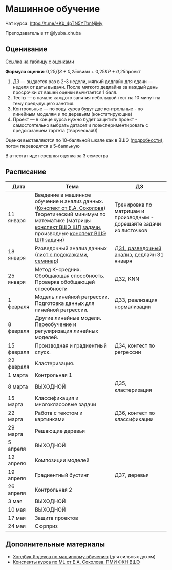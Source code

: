 # Машинное обучение

Чат курса: https://t.me/+Kb_4pTN5YTtmNjMy

Преподаватель в тг @lyuba_chuba

## Оценивание
[Ссылка на таблицу с оценками](https://docs.google.com/spreadsheets/d/1hQoJ9ReIdqRuwLB-XSkDWn-HM4nN6PTJiK7G2rjCZaE/edit?usp=sharing)

**Формула оценки**: 0,25*ДЗ + 0,25*квизы + 0,25*КР + 0,25*проект

1. ДЗ — выдается раз в 2-3 недели, мягкий дедлайн для сдачи — неделя от даты выдачи. После мягкого дедлайна за каждый день просрочки от вашей оценки вычитается 1 балл.
2. Тесты — в начале каждого занятия небольшой тест на 10 минут на тему предыдущего занятия. 
3. Контрольные — по ходу курса будут две контрольные - по линейным моделям и по деревьям (констатирующие)
4. Проект — в конце курса нужно будет защитить проект - самостоятельно выбрать датасет и поэкспериментировать с предсказанием таргета (творческая0)

Оценки выставляются по 10-балльной шкале как в ВШЭ ([подробности](https://www.hse.ru/studyspravka/Scale?ysclid=m1ngfy59pb473469014)), потом переводятся в 5-балльную

В аттестат идет средняя оценка за 3 семестра

## Расписание

| **Дата**   | **Тема**                                                                          | **ДЗ** |
|------------|-----------------------------------------------------------------------------------|--------|
| 11 января  | Введение в машинное обучение и анализ данных. ([Конспект от Е.А. Соколова](ml_intro/lecture01-intro_sokolov.pdf)) Теоретический минимум по математике (матрицы [конспект ВШЭ ШЛ](ml_intro/matrix_lecture.pdf) [задачи](ml_intro/matrix_tasks.pdf), производные [конспект ВШЭ ШЛ](ml_intro/derivative_lecture.pdf) [задачи](ml_intro/derivative_tasks.pdf)) |   Тренировка по матрицам и производным - дорешайте задачи из листочков  |
| 18 января  | Разведочный анализ данных ([лист с подсказками](EDA/EDA_Cheat_Sheet.pdf), [семинар](EDA/EDA.ipynb))                                                        |    [ДЗ1, разведочный анализ](EDA/hw1.ipynb), дедлайн 31 января   |
| 25 января  | Метод K-средних. Обобщающая способность. Проверка обобщающей способности          |    ДЗ2, KNN    |
| 1 февраля  | Модель линейной регрессии. Подготовка данных для линейной регрессии.              |    ДЗ3, реализация нормализации    |
| 8 февраля  | Другие линейные модели. Переобучение и регуляризация линейных моделей.            |        |
| 15 февраля | Производная и градиентный спуск.                                                  |    ДЗ4, контест по регрессии    |
| 22 февраля | Кластеризация.                                                                    |        |
| 1 марта    | Контрольная 1                                                                     |        |
| 8 марта    | ВЫХОДНОЙ                                                                          |    ДЗ5, кластеризация    |
| 15 марта   | Классификация и многоклассовые задачи                                             |        |
| 22 марта   | Работа с текстом и картинками                                                     |    ДЗ6, контест по классификации    |
| 29 марта   | Решающие деревья                                                                  |        |
| 5 апреля   | ВЫХОДНОЙ                                                                          |        |
| 12 апреля  | Композиции моделей                                                                |        |
| 19 апреля  | Градиентный бустинг                                                               |    ДЗ7, деревья    |
| 26 апреля  | Контрольная 2                                                                     |        |
| 3 мая      | ВЫХОДНОЙ                                                                          |        |
| 10 мая     | ВЫХОДНОЙ                                                                          |        |
| 17 мая     | Защита  проектов                                                                  |        |
| 24 мая     | Сюрприз                                                                           |        |


## Дополнительные материалы
- [Хэндбук Яндекса по машинному обучению](https://education.yandex.ru/handbook/ml) (для сильных духом)
- [Конспекты курса по ML от Е.А. Соколова, ПМИ ФКН ВШЭ](https://github.com/esokolov/ml-course-hse)

